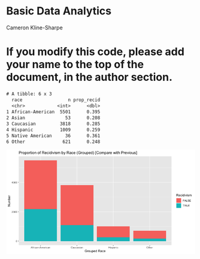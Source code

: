 Basic Data Analytics
================
Cameron Kline-Sharpe

# If you modify this code, please add your name to the top of the document, in the author section.

    # A tibble: 6 x 3
      race                 n prop_recid
      <chr>            <int>      <dbl>
    1 African-American  5501      0.395
    2 Asian               53      0.208
    3 Caucasian         3818      0.285
    4 Hispanic          1009      0.259
    5 Native American     36      0.361
    6 Other              621      0.248

![](basicAnalytics_files/figure-gfm/race-1.png)<!-- -->
